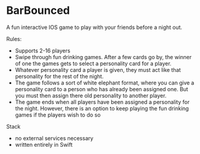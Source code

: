 # BarBounced
A fun interactive IOS game to play with your friends before a night out.

Rules:
- Supports 2-16 players
- Swipe through fun drinking games. After a few cards go by, the winner of  one the games gets to select a personality card for a player.
- Whatever personality card a player is given, they must act like that personality for the rest of the night.
- The game follows a sort of white elephant format, where you can give a personality card to a person who has already been assigned one. 
  But you must then assign there old personality to another player.
- The game ends when all players have been assigned a personality for the night.
  However, there is an option to keep playing the fun drinking games if the players wish to do so

Stack
- no external services necessary
- written entirely in Swift

